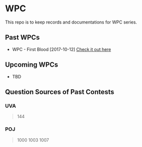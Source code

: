 # WPC
This repo is to keep records and documentations for WPC series.

## Past WPCs

+ WPC - First Blood [2017-10-12] [Check it out here](https://vjudge.net/contest/190740)

## Upcoming WPCs

+ TBD

## Question Sources of Past Contests

### UVA

> 144

### POJ

> 1000 1003 1007